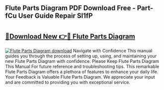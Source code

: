 ## Flute Parts Diagram PDF Download Free - Part-fCu User Guide Repair Sl1fP

# <h2><a href="http://dfs5ej.blite.top/?on=Flute+Parts+Diagram">🔗Download New 👉🔴 Flute Parts Diagram</a></h2>

[![Flute Parts Diagram download](https://i.imgur.com/lujVjoI.png)](http://dfs5ej.blite.top/?on=Flute+Parts+Diagram)
Navigate with Confidence This manual guides you through the process of setting up, using, and maintaining your new Flute Parts Diagram with confidence. Please Keep Flute Parts Diagram This Manual For future reference and troubleshooting tips. This remarkable Flute Parts Diagram offers a plethora of features to enhance your daily life. Your Feedback is Valuable Flute Parts Diagram. We appreciate your input and are committed to providing you with exceptional service.
